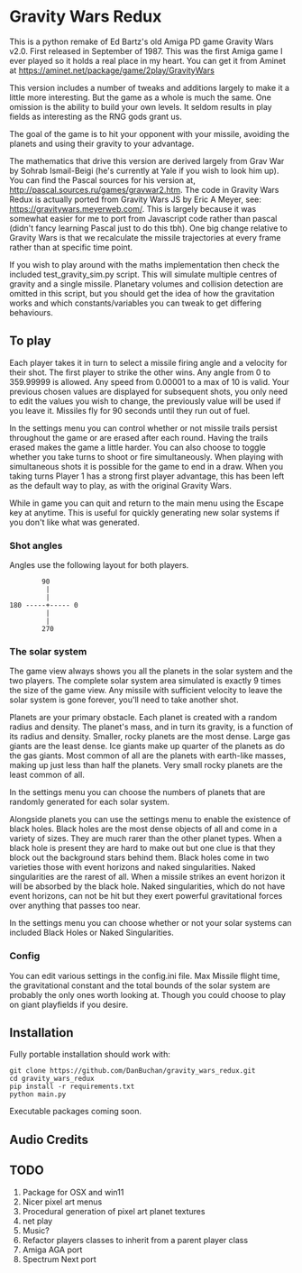 # Gravity Wars Redux

This is a python remake of Ed Bartz's old Amiga PD game Gravity Wars v2.0. First released in September of 1987. This was the first Amiga game I ever played so it holds a real place in my heart. You can get it from Aminet at https://aminet.net/package/game/2play/GravityWars

This version includes a number of tweaks and additions largely to make it a little more interesting. But the game as a whole is much the same. One omission is the ability to build your own levels. It seldom results in play fields as interesting as the RNG gods grant us.

The goal of the game is to hit your opponent with your missile, avoiding the planets and using their gravity to your advantage.

The mathematics that drive this version are derived largely from Grav War by Sohrab Ismail-Beigi (he's currently at Yale if you wish to look him up). You can find the Pascal sources for his version at, http://pascal.sources.ru/games/gravwar2.htm. The code in Gravity Wars Redux is actually ported from Gravity Wars JS by Eric A Meyer, see: https://gravitywars.meyerweb.com/. This is largely because it was somewhat easier for me to port from Javascript code rather than pascal (didn't fancy learning Pascal just to do this tbh). One big change relative to Gravity Wars is that we recalculate the missile trajectories at every frame rather than at specific time point.

If you wish to play around with the maths implementation then check the included test_gravity_sim.py script. This will simulate multiple centres of gravity and a single missile. Planetary volumes and collision detection are omitted in this script, but you should get the idea of how the gravitation works and which constants/variables you can tweak to get differing behaviours.

## To play

Each player takes it in turn to select a missile firing angle and a velocity for their shot. The first player to strike the other wins. Any angle from 0 to 359.99999 is allowed. Any speed from 0.00001 to a max of 10 is valid. Your previous chosen values are displayed for subsequent shots, you only need to edit the values you wish to change, the previously value will be used if you leave it. Missiles fly for 90 seconds until they run out of fuel.

In the settings menu you can control whether or not missile trails persist throughout the game or are erased after each round. Having the trails erased makes the game a little harder. You can also choose to toggle whether you take turns to shoot or fire simultaneously. When playing with simultaneous shots it is possible for the game to end in a draw. When you taking turns Player 1 has a strong first player advantage, this has been left as the default way to play, as with the original Gravity Wars.

While in game you can quit and return to the main menu using the Escape key at anytime. This is useful for quickly generating new solar systems if you don't like what was generated.

### Shot angles

Angles use the following layout for both players.

```
        90
         |
         |
180 -----+----- 0
         |
         |
        270 
```

### The solar system

The game view always shows you all the planets in the solar system and the two players. The complete solar system area simulated is exactly 9 times the size of the game view. Any missile with sufficient velocity to leave the solar system is gone forever, you'll need to take another shot.

Planets are your primary obstacle. Each planet is created with a random radius and density. The planet's mass, and in turn its gravity, is a function of its radius and density. Smaller, rocky planets are the most dense. Large gas giants are the least dense. Ice giants make up quarter of the planets as do the gas giants. Most common of all are the planets with earth-like masses, making up just less than half the planets. Very small rocky planets are the least common of all.

In the settings menu you can choose the numbers of planets that are randomly generated for each solar system.

Alongside planets you can use the settings menu to enable the existence of black holes. Black holes are the most dense objects of all and come in a variety of sizes. They are much rarer than the other planet types. When a black hole is present they are hard to make out but one clue is that they block out the background stars behind them. Black holes come in two varieties those with event horizons and naked singularities. Naked singularities are the rarest of all. When a missile strikes an event horizon it will be absorbed by the black hole. Naked singularities, which do not have event horizons, can not be hit but they exert powerful gravitational forces over anything that passes too near.

In the settings menu you can choose whether or not your solar systems can included Black Holes or Naked Singularities.

### Config

You can edit various settings in the config.ini file. Max Missile flight time, the gravitational constant and the total bounds of the solar system are probably the only ones worth looking at. Though you could choose to play on giant playfields if you desire.

## Installation

Fully portable installation should work with:

```
git clone https://github.com/DanBuchan/gravity_wars_redux.git
cd gravity_wars_redux
pip install -r requirements.txt
python main.py
```

Executable packages coming soon.

## Audio Credits



## TODO

1. Package for OSX and win11
2. Nicer pixel art menus
3. Procedural generation of pixel art planet textures
4. net play
5. Music?
6. Refactor players classes to inherit from a parent player class
7. Amiga AGA port
8. Spectrum Next port